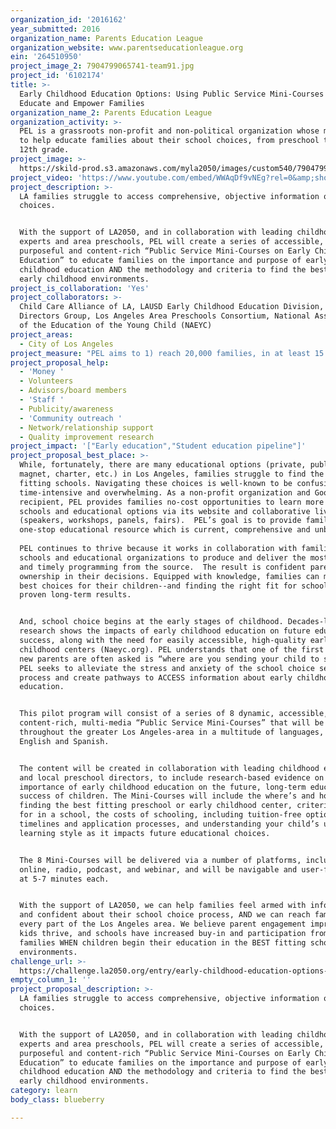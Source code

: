 ```yaml
---
organization_id: '2016162'
year_submitted: 2016
organization_name: Parents Education League
organization_website: www.parentseducationleague.org
ein: '264510950'
project_image_2: 7904799065741-team91.jpg
project_id: '6102174'
title: >-
  Early Childhood Education Options: Using Public Service Mini-Courses to
  Educate and Empower Families
organization_name_2: Parents Education League
organization_activity: >-
  PEL is a grassroots non-profit and non-political organization whose mission is
  to help educate families about their school choices, from preschool through
  12th grade.
project_image: >-
  https://skild-prod.s3.amazonaws.com/myla2050/images/custom540/7904799065741-team91.jpg
project_video: 'https://www.youtube.com/embed/WWAqDf9vNEg?rel=0&amp;showinfo=0'
project_description: >-
  LA families struggle to access comprehensive, objective information on  school
  choices.


  With the support of LA2050, and in collaboration with leading childhood
  experts and area preschools, PEL will create a series of accessible, dynamic,
  purposeful and content-rich “Public Service Mini-Courses on Early Childhood
  Education” to educate families on the importance and purpose of early
  childhood education AND the methodology and criteria to find the best fitting
  early childhood environments.
project_is_collaboration: 'Yes'
project_collaborators: >-
  Child Care Alliance of LA, LAUSD Early Childhood Education Division, Westside
  Directors Group, Los Angeles Area Preschools Consortium, National Association
  of the Education of the Young Child (NAEYC)
project_areas:
  - City of Los Angeles
project_measure: "PEL aims to 1) reach 20,000 families, in at least 15 zip codes, within the next 12 months and 2) increase parent confidence, understanding, accessibility and satisfaction with their early childhood school choices. \n\nWe will use Google Analytics and tracking to gather data on our reach, and adjust our marketing and dissemination of materials accordingly throughout the year. We will also survey our users (before and after using the Mini-Courses) to gather the following quantitative and qualitative closed and open-ended data:\n\n-Number of families participating in the programs (viewing the Mini-Courses)\n-Increase in families discovery of new early childhood programs and schools \n-Increase in student success in chosen school or program\n-Increase in parental confidence with educational decisions and placement\n-Understanding factors that improved parental confidence\n-Families’ satisfaction with the content of the Mini-Courses, including ease of accessibility\n-Families' satisfaction with enrolled school\n-Collaborator satisfaction with the final Mini-Courses\n-Percent of families that seek additional resources and education about their school choices\n\t\t\t\t\t\nIn addition, we will gather feedback through small focus groups and one-on-one follow up."
project_proposal_help:
  - 'Money '
  - Volunteers
  - Advisors/board members
  - 'Staff '
  - Publicity/awareness
  - 'Community outreach '
  - Network/relationship support
  - Quality improvement research
project_impact: '["Early education","Student education pipeline"]'
project_proposal_best_place: >-
  While, fortunately, there are many educational options (private, public,
  magnet, charter, etc.) in Los Angeles, families struggle to find the best
  fitting schools. Navigating these choices is well-known to be confusing,
  time-intensive and overwhelming. As a non-profit organization and Google-Grant
  recipient, PEL provides families no-cost opportunities to learn more about
  schools and educational options via its website and collaborative live events
  (speakers, workshops, panels, fairs).  PEL’s goal is to provide families a
  one-stop educational resource which is current, comprehensive and unbiased.
   
  PEL continues to thrive because it works in collaboration with families,
  schools and educational organizations to produce and deliver the most accurate
  and timely programming from the source.  The result is confident parents with
  ownership in their decisions. Equipped with knowledge, families can make the
  best choices for their children--and finding the right fit for schooling has
  proven long-term results. 


  And, school choice begins at the early stages of childhood. Decades-long
  research shows the impacts of early childhood education on future educational
  success, along with the need for easily accessible, high-quality early
  childhood centers (Naeyc.org). PEL understands that one of the first questions
  new parents are often asked is “where are you sending your child to school”?
  PEL seeks to alleviate the stress and anxiety of the school choice selection
  process and create pathways to ACCESS information about early childhood
  education.


  This pilot program will consist of a series of 8 dynamic, accessible,
  content-rich, multi-media “Public Service Mini-Courses” that will be broadcast
  throughout the greater Los Angeles-area in a multitude of languages, including
  English and Spanish.


  The content will be created in collaboration with leading childhood experts
  and local preschool directors, to include research-based evidence on the
  importance of early childhood education on the future, long-term educational
  success of children. The Mini-Courses will include the where’s and how’s of
  finding the best fitting preschool or early childhood center, criteria to look
  for in a school, the costs of schooling, including tuition-free options,
  timelines and application processes, and understanding your child’s unique
  learning style as it impacts future educational choices. 


  The 8 Mini-Courses will be delivered via a number of platforms, including
  online, radio, podcast, and webinar, and will be navigable and user-friendly
  at 5-7 minutes each.


  With the support of LA2050, we can help families feel armed with information
  and confident about their school choice process, AND we can reach families in
  every part of the Los Angeles area. We believe parent engagement improves,
  kids thrive, and schools have increased buy-in and participation from their
  families WHEN children begin their education in the BEST fitting school
  environments.
challenge_url: >-
  https://challenge.la2050.org/entry/early-childhood-education-options-using-public-service-mini-courses-to-educate-and-empower-families
empty_column_1: ''
project_proposal_description: >-
  LA families struggle to access comprehensive, objective information on  school
  choices.


  With the support of LA2050, and in collaboration with leading childhood
  experts and area preschools, PEL will create a series of accessible, dynamic,
  purposeful and content-rich “Public Service Mini-Courses on Early Childhood
  Education” to educate families on the importance and purpose of early
  childhood education AND the methodology and criteria to find the best fitting
  early childhood environments.
category: learn
body_class: blueberry

---
```

